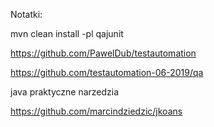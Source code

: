 Notatki:

mvn clean install -pl qajunit

https://github.com/PawelDub/testautomation

https://github.com/testautomation-06-2019/qa


java praktyczne narzedzia


https://github.com/marcindziedzic/jkoans